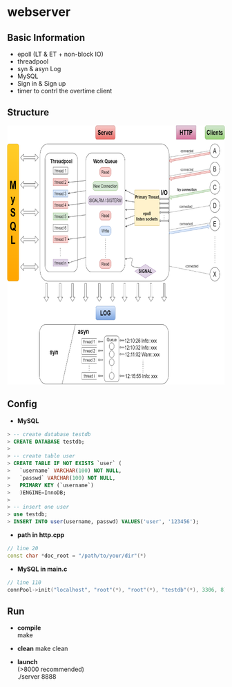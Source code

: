 # webserver
Basic Information
------------------------------
* epoll (LT & ET + non-block IO)
* threadpool
* syn & asyn Log
* MySQL
* Sign in & Sign up
* timer to contrl the overtime client

Structure
------------------------------
<div align=left><img src="https://raw.githubusercontent.com/Zh-cy/images/master/WebServer/webserver.png" height="600" width="750" /> </div>

Config
------------------------------
* **MySQL** 
```sql
> -- create database testdb
> CREATE DATABASE testdb;
> 
> -- create table user
> CREATE TABLE IF NOT EXISTS `user` (
>   `username` VARCHAR(100) NOT NULL,
>   `passwd` VARCHAR(100) NOT NULL,
>   PRIMARY KEY (`username`)
>   )ENGINE=InnoDB;
>
> -- insert one user
> use testdb;
> INSERT INTO user(username, passwd) VALUES('user', '123456');
```

* **path in http.cpp** 
```cpp
// line 20
const char *doc_root = "/path/to/your/dir"(*)
```

* **MySQL in main.c** 
```cpp
// line 110
connPool->init("localhost", "root"(*), "root"(*), "testdb"(*), 3306, 8);
```

Run
------------------------------
* **compile**  
make

* **clean** 
make clean

* **launch**  
(>8000 recommended)  
./server 8888
